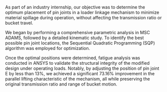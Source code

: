 As part of an industry internship, our objective was to determine the optimum placement of pin joints in a loader linkage mechanism to minimize material spillage during operation, without affecting the transmission ratio or bucket travel. 

We began by performing a comprehensive parametric analysis in MSC ADAMS, followed by a detailed kinematic study. To identify the best possible pin joint locations, the Sequential Quadratic Programming (SQP) algorithm was employed for optimization. 

Once the optimal positions were determined, fatigue analysis was conducted in ANSYS to validate the structural integrity of the modified design under operating loads. Notably, by adjusting the position of pin joint E by less than 13%, we achieved a significant 73.16% improvement in the parallel lifting characteristic of the mechanism, all while preserving the original transmission ratio and range of bucket motion.
